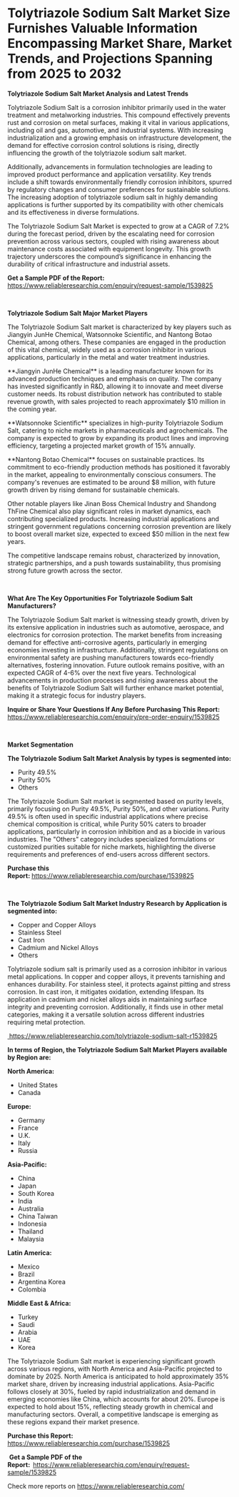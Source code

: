 <p><h1>Tolytriazole Sodium Salt Market Size Furnishes Valuable Information Encompassing Market Share, Market Trends, and Projections Spanning from 2025 to 2032</h1></p><p><strong>Tolytriazole Sodium Salt Market Analysis and Latest Trends</strong></p>
<p><p>Tolytriazole Sodium Salt is a corrosion inhibitor primarily used in the water treatment and metalworking industries. This compound effectively prevents rust and corrosion on metal surfaces, making it vital in various applications, including oil and gas, automotive, and industrial systems. With increasing industrialization and a growing emphasis on infrastructure development, the demand for effective corrosion control solutions is rising, directly influencing the growth of the tolytriazole sodium salt market.</p><p>Additionally, advancements in formulation technologies are leading to improved product performance and application versatility. Key trends include a shift towards environmentally friendly corrosion inhibitors, spurred by regulatory changes and consumer preferences for sustainable solutions. The increasing adoption of tolytriazole sodium salt in highly demanding applications is further supported by its compatibility with other chemicals and its effectiveness in diverse formulations.</p><p>The Tolytriazole Sodium Salt Market is expected to grow at a CAGR of 7.2% during the forecast period, driven by the escalating need for corrosion prevention across various sectors, coupled with rising awareness about maintenance costs associated with equipment longevity. This growth trajectory underscores the compound’s significance in enhancing the durability of critical infrastructure and industrial assets.</p></p>
<p><strong>Get a Sample PDF of the Report:&nbsp;</strong> <a href="https://www.reliableresearchiq.com/enquiry/request-sample/1539825?utm_campaign=3174&utm_medium=2&utm_source=Github&utm_content=ia&utm_term=01042025&utm_id=tolytriazole-sodium-salt">https://www.reliableresearchiq.com/enquiry/request-sample/1539825</a></p>
<p>&nbsp;</p>
<p><strong>Tolytriazole Sodium Salt Major Market Players</strong></p>
<p><p>The Tolytriazole Sodium Salt market is characterized by key players such as Jiangyin JunHe Chemical, Watsonnoke Scientific, and Nantong Botao Chemical, among others. These companies are engaged in the production of this vital chemical, widely used as a corrosion inhibitor in various applications, particularly in the metal and water treatment industries.</p><p>**Jiangyin JunHe Chemical** is a leading manufacturer known for its advanced production techniques and emphasis on quality. The company has invested significantly in R&D, allowing it to innovate and meet diverse customer needs. Its robust distribution network has contributed to stable revenue growth, with sales projected to reach approximately $10 million in the coming year.</p><p>**Watsonnoke Scientific** specializes in high-purity Tolytriazole Sodium Salt, catering to niche markets in pharmaceuticals and agrochemicals. The company is expected to grow by expanding its product lines and improving efficiency, targeting a projected market growth of 15% annually.</p><p>**Nantong Botao Chemical** focuses on sustainable practices. Its commitment to eco-friendly production methods has positioned it favorably in the market, appealing to environmentally conscious consumers. The company's revenues are estimated to be around $8 million, with future growth driven by rising demand for sustainable chemicals.</p><p>Other notable players like Jinan Boss Chemical Industry and Shandong ThFine Chemical also play significant roles in market dynamics, each contributing specialized products. Increasing industrial applications and stringent government regulations concerning corrosion prevention are likely to boost overall market size, expected to exceed $50 million in the next few years.</p><p>The competitive landscape remains robust, characterized by innovation, strategic partnerships, and a push towards sustainability, thus promising strong future growth across the sector.</p></p>
<p>&nbsp;</p>
<p><strong>What Are The Key Opportunities For Tolytriazole Sodium Salt Manufacturers?</strong></p>
<p><p>The Tolytriazole Sodium Salt market is witnessing steady growth, driven by its extensive application in industries such as automotive, aerospace, and electronics for corrosion protection. The market benefits from increasing demand for effective anti-corrosive agents, particularly in emerging economies investing in infrastructure. Additionally, stringent regulations on environmental safety are pushing manufacturers towards eco-friendly alternatives, fostering innovation. Future outlook remains positive, with an expected CAGR of 4-6% over the next five years. Technological advancements in production processes and rising awareness about the benefits of Tolytriazole Sodium Salt will further enhance market potential, making it a strategic focus for industry players.</p></p>
<p><strong>Inquire or Share Your Questions If Any Before Purchasing This Report:</strong> <a href="https://www.reliableresearchiq.com/enquiry/pre-order-enquiry/1539825?utm_campaign=3174&utm_medium=2&utm_source=Github&utm_content=ia&utm_term=01042025&utm_id=tolytriazole-sodium-salt">https://www.reliableresearchiq.com/enquiry/pre-order-enquiry/1539825</a></p>
<p>&nbsp;</p>
<p><strong>Market Segmentation</strong></p>
<p><strong>The Tolytriazole Sodium Salt Market Analysis by types is segmented into:</strong></p>
<p><ul><li>Purity 49.5%</li><li>Purity 50%</li><li>Others</li></ul></p>
<p><p>The Tolytriazole Sodium Salt market is segmented based on purity levels, primarily focusing on Purity 49.5%, Purity 50%, and other variations. Purity 49.5% is often used in specific industrial applications where precise chemical composition is critical, while Purity 50% caters to broader applications, particularly in corrosion inhibition and as a biocide in various industries. The "Others" category includes specialized formulations or customized purities suitable for niche markets, highlighting the diverse requirements and preferences of end-users across different sectors.</p></p>
<p><strong>Purchase this Report:&nbsp;</strong><a href="https://www.reliableresearchiq.com/purchase/1539825?utm_campaign=3174&utm_medium=2&utm_source=Github&utm_content=ia&utm_term=01042025&utm_id=tolytriazole-sodium-salt">https://www.reliableresearchiq.com/purchase/1539825</a></p>
<p>&nbsp;</p>
<p><strong>The Tolytriazole Sodium Salt Market Industry Research by Application is segmented into:</strong></p>
<p><ul><li>Copper and Copper Alloys</li><li>Stainless Steel</li><li>Cast Iron</li><li>Cadmium and Nickel Alloys</li><li>Others</li></ul></p>
<p><p>Tolytriazole sodium salt is primarily used as a corrosion inhibitor in various metal applications. In copper and copper alloys, it prevents tarnishing and enhances durability. For stainless steel, it protects against pitting and stress corrosion. In cast iron, it mitigates oxidation, extending lifespan. Its application in cadmium and nickel alloys aids in maintaining surface integrity and preventing corrosion. Additionally, it finds use in other metal categories, making it a versatile solution across different industries requiring metal protection.</p></p>
<p><a href="https://www.reliableresearchiq.com/tolytriazole-sodium-salt-r1539825?utm_campaign=3174&utm_medium=2&utm_source=Github&utm_content=ia&utm_term=01042025&utm_id=tolytriazole-sodium-salt">&nbsp;https://www.reliableresearchiq.com/tolytriazole-sodium-salt-r1539825</a></p>
<p><strong>In terms of Region, the Tolytriazole Sodium Salt Market Players available by Region are:</strong></p>
<p>
    <p> <strong> North America: </strong>
        <ul>
            <li>United States</li>
            <li>Canada</li>
        </ul>
        </p> 
    <p> <strong> Europe: </strong>
        <ul>
            <li>Germany</li>
            <li>France</li>
            <li>U.K.</li>
            <li>Italy</li>
            <li>Russia</li>
        </ul>
        </p> 
    <p> <strong> Asia-Pacific: </strong>
        <ul>
            <li>China</li>
            <li>Japan</li>
            <li>South Korea</li>
            <li>India</li>
            <li>Australia</li>
            <li>China Taiwan</li>
            <li>Indonesia</li>
            <li>Thailand</li>
            <li>Malaysia</li>
        </ul>
        </p> 
    <p> <strong> Latin America: </strong>
        <ul>
            <li>Mexico</li>
            <li>Brazil</li>
            <li>Argentina Korea</li>
            <li>Colombia</li>
        </ul>
        </p> 
    <p> <strong> Middle East & Africa: </strong>
        <ul>
            <li>Turkey</li>
            <li>Saudi</li>
            <li>Arabia</li>
            <li>UAE</li>
            <li>Korea</li>
        </ul>
    </p>
    </p>
<p><p>The Tolytriazole Sodium Salt market is experiencing significant growth across various regions, with North America and Asia-Pacific projected to dominate by 2025. North America is anticipated to hold approximately 35% market share, driven by increasing industrial applications. Asia-Pacific follows closely at 30%, fueled by rapid industrialization and demand in emerging economies like China, which accounts for about 20%. Europe is expected to hold about 15%, reflecting steady growth in chemical and manufacturing sectors. Overall, a competitive landscape is emerging as these regions expand their market presence.</p></p>
<p><strong>Purchase this Report: </strong><a href="https://www.reliableresearchiq.com/purchase/1539825?utm_campaign=3174&utm_medium=2&utm_source=Github&utm_content=ia&utm_term=01042025&utm_id=tolytriazole-sodium-salt">https://www.reliableresearchiq.com/purchase/1539825</a></p>
<p>&nbsp;<strong>Get a Sample PDF of the Report:&nbsp;&nbsp;</strong><a href="https://www.reliableresearchiq.com/enquiry/request-sample/1539825?utm_campaign=3174&utm_medium=2&utm_source=Github&utm_content=ia&utm_term=01042025&utm_id=tolytriazole-sodium-salt">https://www.reliableresearchiq.com/enquiry/request-sample/1539825</a></p>
<p><strong></strong></p>
<p>Check more reports on <a href="https://www.reliableresearchiq.com/?utm_campaign=3174&utm_medium=2&utm_source=Github&utm_content=ia&utm_term=01042025&utm_id=tolytriazole-sodium-salt">https://www.reliableresearchiq.com/</a></p>